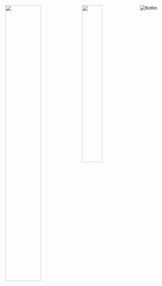<img align = "left" width = "47%" src = "https://github-readme-stats.vercel.app/api?username=Apollointhehouse&show_icons=true&theme=tokyonight"></img>
<img padding = "30px" align = "left" width = "35.5%" src = "https://github-readme-stats.vercel.app/api/top-langs/?username=Apollointhehouse&theme=tokyonight"></img>

![Kotlin](https://img.shields.io/badge/kotlin-%237F52FF.svg?style=for-the-badge&logo=kotlin&logoColor=white)
